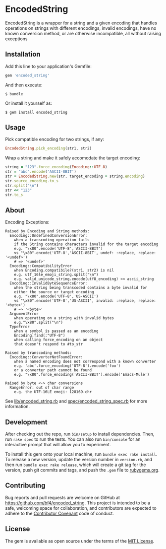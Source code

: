 # EncodedString

EncodedString is a wrapper for a string and a given encoding that handles operations on
strings with different encodings, invalid encodings, have no known conversion method,
or are otherwise incompatible, all without raising exceptions

## Installation

Add this line to your application's Gemfile:

```ruby
gem 'encoded_string'
```

And then execute:

    $ bundle

Or install it yourself as:

    $ gem install encoded_string

## Usage

Pick compatible encoding for two strings, if any:

```ruby
EncodedString.pick_encoding(str1, str2)
```

Wrap a string and make it safely accomodate the target encoding:

```ruby
string = "123".force_encoding(Encoding::UTF_8)
str = "abc".encode('ASCII-8BIT')
str = EncodedString.new(str, target_encoding = string.encoding)
str.source_encoding.to_s
str.split("\n")
str << "123"
str.to_s
```

## About

Encoding Exceptions:

```plain
Raised by Encoding and String methods:
  Encoding::UndefinedConversionError:
    when a transcoding operation fails
    if the String contains characters invalid for the target encoding
    e.g. "\x80".encode('UTF-8','ASCII-8BIT')
    vs "\x80".encode('UTF-8','ASCII-8BIT', undef: :replace, replace: '<undef>')
    # => '<undef>'
  Encoding::CompatibilityError
    when Encoding.compatibile?(str1, str2) is nil
    e.g. utf_16le_emoji_string.split("\n")
    e.g. valid_unicode_string.encode(utf8_encoding) << ascii_string
  Encoding::InvalidByteSequenceError:
    when the string being transcoded contains a byte invalid for
    either the source or target encoding
    e.g. "\x80".encode('UTF-8','US-ASCII')
    vs "\x80".encode('UTF-8','US-ASCII', invalid: :replace, replace: '<byte>')
    # => '<byte>'
  ArgumentError
    when operating on a string with invalid bytes
    e.g."\x80".split("\n")
  TypeError
    when a symbol is passed as an encoding
    Encoding.find(:"UTF-8")
    when calling force_encoding on an object
    that doesn't respond to #to_str

Raised by transcoding methods:
  Encoding::ConverterNotFoundError:
    when a named encoding does not correspond with a known converter
    e.g. 'abc'.force_encoding('UTF-8').encode('foo')
    or a converter path cannot be found
    e.g. "\x80".force_encoding('ASCII-8BIT').encode('Emacs-Mule')

Raised by byte <-> char conversions
  RangeError: out of char range
    e.g. the UTF-16LE emoji: 128169.chr
```

See [lib/encoded_string.rb](lib/encoded_string.rb) and
[spec/encoded_string_spec.rb](spec/encoded_string_spec.rb) for more information.

## Development

After checking out the repo, run `bin/setup` to install dependencies. Then, run `rake spec` to run the tests. You can also run `bin/console` for an interactive prompt that will allow you to experiment.

To install this gem onto your local machine, run `bundle exec rake install`. To release a new version, update the version number in `version.rb`, and then run `bundle exec rake release`, which will create a git tag for the version, push git commits and tags, and push the `.gem` file to [rubygems.org](https://rubygems.org).

## Contributing

Bug reports and pull requests are welcome on GitHub at https://github.com/bf4/encoded_string. This project is intended to be a safe, welcoming space for collaboration, and contributors are expected to adhere to the [Contributor Covenant](contributor-covenant.org) code of conduct.


## License

The gem is available as open source under the terms of the [MIT License](http://opensource.org/licenses/MIT).

